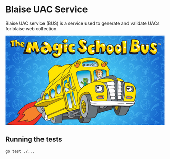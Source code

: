 # Blaise UAC Service

Blaise UAC service (BUS) is a service used to generate and validate UACs for blaise web collection. 

![bus](./bus.jpeg)

## Running the tests 

```sh
go test ./...
```
